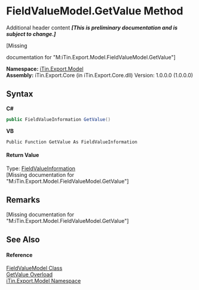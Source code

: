 # FieldValueModel.GetValue Method 
Additional header content _**\[This is preliminary documentation and is subject to change.\]**_

\[Missing <summary> documentation for "M:iTin.Export.Model.FieldValueModel.GetValue"\]

**Namespace:**&nbsp;<a href="ef57ffcc-e95e-b212-5a46-9aa6f5a3511f">iTin.Export.Model</a><br />**Assembly:**&nbsp;iTin.Export.Core (in iTin.Export.Core.dll) Version: 1.0.0.0 (1.0.0.0)

## Syntax

**C#**<br />
``` C#
public FieldValueInformation GetValue()
```

**VB**<br />
``` VB
Public Function GetValue As FieldValueInformation
```


#### Return Value
Type: <a href="7dc51c75-6975-e7a8-9eee-1a99a85073f3">FieldValueInformation</a><br />\[Missing <returns> documentation for "M:iTin.Export.Model.FieldValueModel.GetValue"\]

## Remarks
\[Missing <remarks> documentation for "M:iTin.Export.Model.FieldValueModel.GetValue"\]

## See Also


#### Reference
<a href="9472650e-8fa1-90e8-0f39-351075c9eda1">FieldValueModel Class</a><br /><a href="c2935dc6-20c4-41c4-38a0-989bcebd622b">GetValue Overload</a><br /><a href="ef57ffcc-e95e-b212-5a46-9aa6f5a3511f">iTin.Export.Model Namespace</a><br />
